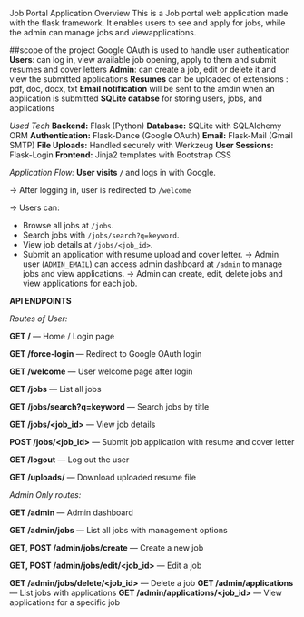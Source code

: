 Job Portal Application Overview
This is a Job portal web application made with the flask framework. It enables users to see and apply for jobs, while the admin can manage jobs and viewapplications.

##scope of the project
Google OAuth is used to handle user authentication
**Users**: can log in, view available job opening, apply to them and submit resumes and cover letters
**Admin**: can create a job, edit or delete it and view the submitted applications
**Resumes** can be uploaded of extensions : pdf, doc, docx, txt
**Email notification** will be sent to the amdin when an application is submitted
**SQLite databse** for storing users, jobs, and applications

*Used Tech*
**Backend:** Flask (Python)
**Database:** SQLite with SQLAlchemy ORM
**Authentication:** Flask-Dance (Google OAuth)
**Email:** Flask-Mail (Gmail SMTP)
**File Uploads:** Handled securely with Werkzeug
**User Sessions:** Flask-Login
**Frontend:** Jinja2 templates with Bootstrap CSS

*Application Flow:*
**User visits `/`** and logs in with Google.

-> After logging in, user is redirected to `/welcome`

-> Users can:
   - Browse all jobs at `/jobs`.
   - Search jobs with `/jobs/search?q=keyword`.
   - View job details at `/jobs/<job_id>`.
   - Submit an application with resume upload and cover letter.
-> Admin user (`ADMIN_EMAIL`) can access admin dashboard at `/admin` to manage jobs and view applications.
-> Admin can create, edit, delete jobs and view applications for each job.

**API ENDPOINTS**

*Routes of User:*

**GET /** — Home / Login page

**GET /force-login** — Redirect to Google OAuth login

**GET /welcome** — User welcome page after login

**GET /jobs** — List all jobs

**GET /jobs/search?q=keyword** — Search jobs by title

**GET /jobs/<job_id>** — View job details

**POST /jobs/<job_id>** — Submit job application with resume and cover letter

**GET /logout** — Log out the user

**GET /uploads/<filename>** — Download uploaded resume file


*Admin Only routes:*

**GET /admin** — Admin dashboard

**GET /admin/jobs** — List all jobs with management options

**GET, POST /admin/jobs/create** — Create a new job

**GET, POST /admin/jobs/edit/<job_id>** — Edit a job

**GET /admin/jobs/delete/<job_id>** — Delete a job
**GET /admin/applications** — List jobs with applications
**GET /admin/applications/<job_id>** — View applications for a specific job



